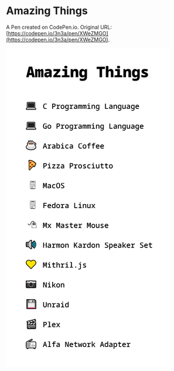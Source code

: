 # Amazing Things

A Pen created on CodePen.io. Original URL: [https://codepen.io/3n3a/pen/XWeZMGO](https://codepen.io/3n3a/pen/XWeZMGO).

![](.assets/amazing_things_screen.png)

